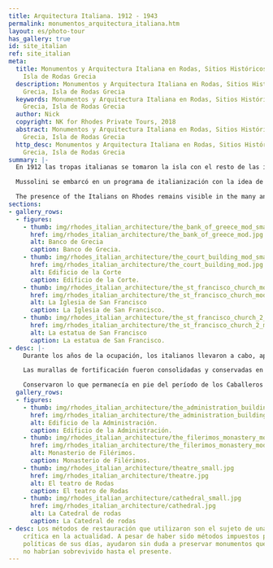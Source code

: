 ```yaml
---
title: Arquitectura Italiana. 1912 - 1943
permalink: monumentos_arquitectura_italiana.htm
layout: es/photo-tour
has_gallery: true
id: site_italian
ref: site_italian
meta:
  title: Monumentos y Arquitectura Italiana en Rodas, Sitios Históricos en Rodas Grecia,
    Isla de Rodas Grecia
  description: Monumentos y Arquitectura Italiana en Rodas, Sitios Históricos en Rodas
    Grecia, Isla de Rodas Grecia
  keywords: Monumentos y Arquitectura Italiana en Rodas, Sitios Históricos en Rodas
    Grecia, Isla de Rodas Grecia
  author: Nick
  copyright: NK for Rhodes Private Tours, 2018
  abstract: Monumentos y Arquitectura Italiana en Rodas, Sitios Históricos en Rodas
    Grecia, Isla de Rodas Grecia
  http_desc: Monumentos y Arquitectura Italiana en Rodas, Sitios Históricos en Rodas
    Grecia, Isla de Rodas Grecia
summary: |-
  En 1912 las tropas italianas se tomaron la isla con el resto de las islas del Dodecaneso y establecieron una colonia italiana conocida como “Isole Italiane dell´Egeo” en 1923 (Islas Italianas del Egeo).

  Mussolini se embarcó en un programa de italianización con la idea de hacer de Rodas un centro moderno de transporte que serviría como punto focal para la expansión de la cultura italiana en el este.

  The presence of the Italians on Rhodes remains visible in the many and varied buildings constructed under their command.
sections:
- gallery_rows:
  - figures:
    - thumb: img/rhodes_italian_architecture/the_bank_of_greece_mod_small.jpg
      href: img/rhodes_italian_architecture/the_bank_of_greece_mod.jpg
      alt: Banco de Grecia
      caption: Banco de Grecia.
    - thumb: img/rhodes_italian_architecture/the_court_building_mod_small.jpg
      href: img/rhodes_italian_architecture/the_court_building_mod.jpg
      alt: Edificio de la Corte
      caption: Edificio de la Corte.
    - thumb: img/rhodes_italian_architecture/the_st_francisco_church_mod_small.jpg
      href: img/rhodes_italian_architecture/the_st_francisco_church_mod.jpg
      alt: La Iglesia de San Francisco
      caption: La Iglesia de San Francisco.
    - thumb: img/rhodes_italian_architecture/the_st_francisco_church_2_mod_small.png
      href: img/rhodes_italian_architecture/the_st_francisco_church_2_mod.jpg
      alt: La estatua de San Francisco
      caption: La estatua de San Francisco.
- desc: |-
    Durante los años de la ocupación, los italianos llevaron a cabo, aprovechando la mano de obra local casi gratuita, un extenso programa de restauraciones.

    Las murallas de fortificación fueron consolidadas y conservadas en toda su longitud.

    Conservaron lo que permanecía en pie del período de los Caballeros y destruyeron todas las edificaciones otomanas. Reconstruyeron el Palacio del Gran Maestre, el Hospital de los Caballeros y Filérimos. También se retiraron las adiciones otomanas de los monumentos eclesiásticos de la ciudad.
  gallery_rows:
  - figures:
    - thumb: img/rhodes_italian_architecture/the_administration_building_mod_small.jpg
      href: img/rhodes_italian_architecture/the_administration_building_mod.jpg
      alt: Edificio de la Administración.
      caption: Edificio de la Administración.
    - thumb: img/rhodes_italian_architecture/the_filerimos_monastery_mod_small.jpg
      href: img/rhodes_italian_architecture/the_filerimos_monastery_mod.jpg
      alt: Monasterio de Filérimos.
      caption: Monasterio de Filérimos.
    - thumb: img/rhodes_italian_architecture/theatre_small.jpg
      href: img/rhodes_italian_architecture/theatre.jpg
      alt: El teatro de Rodas
      caption: El teatro de Rodas
    - thumb: img/rhodes_italian_architecture/cathedral_small.jpg
      href: img/rhodes_italian_architecture/cathedral.jpg
      alt: La Catedral de rodas
      caption: La Catedral de rodas
- desc: Los métodos de restauración que utilizaron son el sujeto de una encarnizada
    crítica en la actualidad. A pesar de haber sido métodos impuestos por las circunstancias
    políticas de sus días, ayudaron sin duda a preservar monumentos que de otra manera
    no habrían sobrevivido hasta el presente.
---
```


